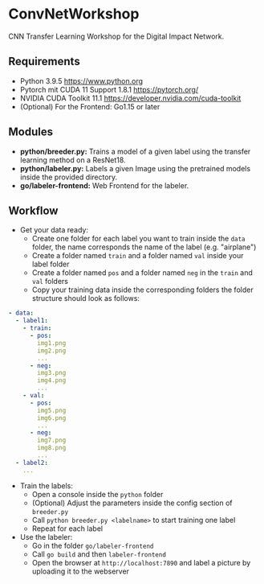 # ConvNetWorkshop

CNN Transfer Learning Workshop for the Digital Impact Network.

## Requirements

- Python 3.9.5 https://www.python.org 
- Pytorch mit CUDA 11 Support 1.8.1 https://pytorch.org/
- NVIDIA CUDA Toolkit 11.1 https://developer.nvidia.com/cuda-toolkit
- (Optional) For the Frontend: Go1.15 or later

## Modules

- **python/breeder.py:** Trains a model of a given label using the transfer learning method on a ResNet18.
- **python/labeler.py:** Labels a given Image using the pretrained models inside the provided directory.
- **go/labeler-frontend:** Web Frontend for the labeler.

## Workflow

- Get your data ready:
  - Create one folder for each label you want to train inside the `data` folder, the name corresponds the name of the label (e.g. "airplane")
  - Create a folder named `train` and a folder named `val` inside your label folder
  - Create a folder named `pos` and a folder named `neg` in the `train` and `val` folders
  - Copy your training data inside the corresponding folders the folder structure should look as follows:

```yaml
- data:
  - label1:
    - train:
      - pos:
        img1.png
        img2.png
        ...
      - neg:
        img3.png
        img4.png
        ...
    - val:
      - pos:
        img5.png
        img6.png
        ...
      - neg:
        img7.png
        img8.png
        ...
  - label2:
    ...
```

- Train the labels:
  - Open a console inside the `python` folder
  - (Optional) Adjust the parameters inside the config section of `breeder.py`
  - Call `python breeder.py <labelname>` to start training one label
  - Repeat for each label
- Use the labeler:
  - Go in the folder `go/labeler-frontend`
  - Call `go build` and then `labeler-frontend`
  - Open the browser at `http://localhost:7890` and label a picture by uploading it to the webserver

